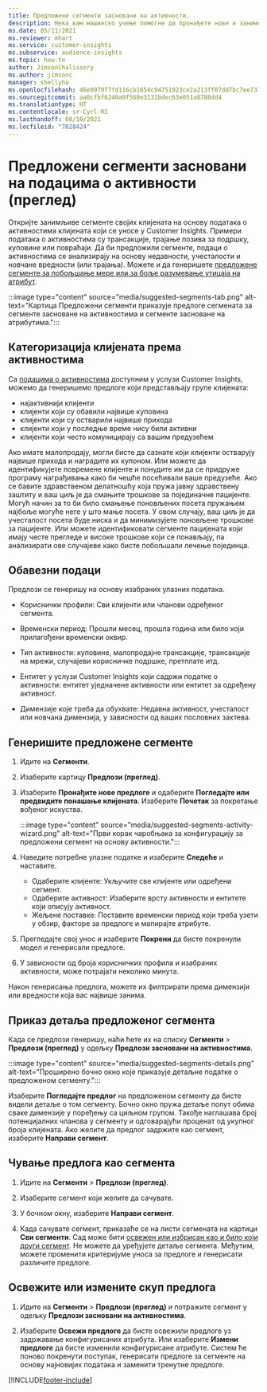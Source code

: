```yaml
---
title: Предложени сегменти засновани на активности.
description: Нека вам машинско учење помогне да пронађете нове и занимљиве сегменте на основу активности клијената.
ms.date: 05/11/2021
ms.reviewer: mhart
ms.service: customer-insights
ms.subservice: audience-insights
ms.topic: how-to
author: JimsonChalissery
ms.author: jimsonc
manager: shellyha
ms.openlocfilehash: 46e8970f7fd116cb1654c94751923ce2a213ff87dd7bc7ee731a62bbd0093513
ms.sourcegitcommit: aa0cfbf6240a9f560e3131bdec63e051a8786dd4
ms.translationtype: HT
ms.contentlocale: sr-Cyrl-RS
ms.lasthandoff: 08/10/2021
ms.locfileid: "7028424"
---
```

# <a name="suggested-segments-based-on-activity-data-preview"></a>Предложени сегменти засновани на подацима о активности (преглед)

Откријте занимљиве сегменте својих клијената на основу података о активностима клијената који се уносе у Customer Insights. Примери података о активностима су трансакције, трајање позива за подршку, куповине или повраћаји. Да би предложили сегменте, подаци о активностима се анализирају на основу недавности, учесталости и новчане вредности (или трајања). Можете и да генеришете [предложене сегменте за побољшање мере или за боље разумевање утицаја на атрибут](suggested-segments.md).

:::image type="content" source="media/suggested-segments-tab.png" alt-text="Картица Предложени сегменти приказује предлоге сегмената за сегменте засноване на активностима и сегменте засноване на атрибутима.":::

## <a name="categorize-customers-by-activity"></a>Категоризација клијената према активностима

Са [подацима о активностима](activities.md) доступним у услузи Customer Insights, можемо да генеришемо предлоге који представљају групе клијената:

- најактивнији клијенти 
- клијенти који су обавили највише куповина 
- клијенти који су остварили највише прихода 
- клијенти који у последње време нису били активни 
- клијенти који често комуницирају са вашим предузећем  

Ако имате малопродају, могли бисте да сазнате који клијенти остварују највише прихода и наградите их купоном. Или можете да идентификујете повремене клијенте и понудите им да се придруже програму награђивања како би чешће посећивали ваше предузеће.
Ако се бавите здравственом делатношћу која пружа јавну здравствену заштиту и ваш циљ је да смањите трошкове за појединачне пацијенте. Могућ начин за то би било смањење поновљених посета пружањем најбоље могуће неге у што мање посета. У овом случају, ваш циљ је да учесталост посета буде ниска и да минимизујете поновљене трошкове за пацијенте. Или можете идентификовати сегменте пацијената који имају честе прегледе и високе трошкове који се понављају, па анализирати ове случајеве како бисте побољшали лечење појединца. 

## <a name="required-data"></a>Обавезни подаци

Предлози се генеришу на основу изабраних улазних података. 

- Кориснички профили: Сви клијенти или чланови одређеног сегмента. 

- Временски период: Прошли месец, прошла година или било који прилагођени временски оквир.

- Тип активности: куповине, малопродајне трансакције, трансакције на мрежи, случајеви корисничке подршке, претплате итд.  

- Ентитет у услузи Customer Insights који садржи податке о активности: ентитет уједначене активности или ентитет за одређену активност. 

- Димензије које треба да обухвате: Недавна активност, учесталост или новчана димензија, у зависности од ваших пословних захтева.

## <a name="generate-suggested-segments"></a>Генеришите предложене сегменте

1. Идите на **Сегменти**.

1. Изаберите картицу **Предлози (преглед)**.

1. Изаберите **Пронађите нове предлоге** и одаберите **Погледајте или предвидите понашање клијената**. Изаберите **Почетак** за покретање вођеног искуства.

   :::image type="content" source="media/suggested-segments-activity-wizard.png" alt-text="Први корак чаробњака за конфигурацију за предложени сегмент на основу активности.":::

1. Наведите потребне улазне податке и изаберите **Следеће** и наставите.

   - Одаберите клијенте: Укључите све клијенте или одређени сегмент.
   - Одаберите активност: Изаберите врсту активности и ентитете који описују активност.
   - Жељене поставке: Поставите временски период који треба узети у обзир, факторе за предлоге и мапирајте атрибуте.

1. Прегледајте свој унос и изаберите **Покрени** да бисте покренули модел и генерисали предлоге.

1. У зависности од броја корисничких профила и изабраних активности, може потрајати неколико минута. 

Након генерисања предлога, можете их филтрирати према димензији или вредности која вас највише занима. 

## <a name="view-details-of-a-suggested-segment"></a>Приказ детаља предложеног сегмента

Када се предлози генеришу, наћи ћете их на списку **Сегменти** > **Предлози (преглед)** у одељку **Предлози засновани на активностима**.

:::image type="content" source="media/suggested-segments-details.png" alt-text="Проширено бочно окно које приказује детаљне податке о предложеном сегменту.":::

Изаберите **Погледајте предлог** на предложеном сегменту да бисте видели детаље о том сегменту. Бочно окно пружа детаље попут обима сваке димензије у поређењу са циљном групом. Такође наглашава број потенцијалних чланова у сегменту и одговарајући проценат од укупног броја клијената. Ако желите да предлог задржите као сегмент, изаберите **Направи сегмент**.    

## <a name="save-a-suggestion-as-a-segment"></a>Чување предлога као сегмента

1. Идите на **Сегменти** > **Предлози (преглед)**.

1. Изаберите сегмент који желите да сачувате. 

1. У бочном окну, изаберите **Направи сегмент**. 

1. Када сачувате сегмент, приказаће се на листи сегмената на картици **Сви сегменти**. Сад може бити [освежен или избрисан као и било који други сегмент](segments.md). Не можете да уређујете детаље сегмента. Међутим, можете променити критеријуме уноса за предлоге и генерисати различите предлоге.

## <a name="refresh-or-edit-a-set-of-suggestions"></a>Освежите или измените скуп предлога

1. Идите на **Сегменти** > **Предлози (преглед)** и потражите сегмент у одељку **Предлози засновани на активностима**.

1. Изаберите **Освежи предлоге** да бисте освежили предлоге уз задржавање конфигурисаних атрибута. Или изаберите **Измени предлоге** да бисте изменили конфигурисане атрибуте. Систем ће поново покренути поступак, генерисати предлоге за сегменте на основу најновијих података и заменити тренутне предлоге.

[!INCLUDE[footer-include](../includes/footer-banner.md)]
